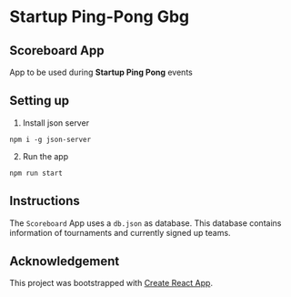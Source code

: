 # Startup Ping-Pong Gbg 

## Scoreboard App

App to be used during **Startup Ping Pong** events

## Setting up

1. Install json server

```
npm i -g json-server
```

2. Run the app

```
npm run start
```

## Instructions

The `Scoreboard` App uses a `db.json` as database. This database contains information of tournaments and currently signed up teams.

## Acknowledgement

This project was bootstrapped with [Create React App](https://github.com/facebookincubator/create-react-app).

